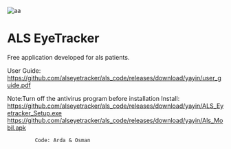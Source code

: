 ![aa](https://github.com/alseyetracker/als_code/assets/142795666/6911c75f-9e18-47a7-b325-2469368959c5)

# ALS EyeTracker
Free application developed for als patients.

User Guide:
https://github.com/alseyetracker/als_code/releases/download/yayin/user_guide.pdf


Note:Turn off the antivirus program before installation
Install:
https://github.com/alseyetracker/als_code/releases/download/yayin/ALS_Eyetracker_Setup.exe
https://github.com/alseyetracker/als_code/releases/download/yayin/Als_Mobil.apk


             Code: Arda & Osman
